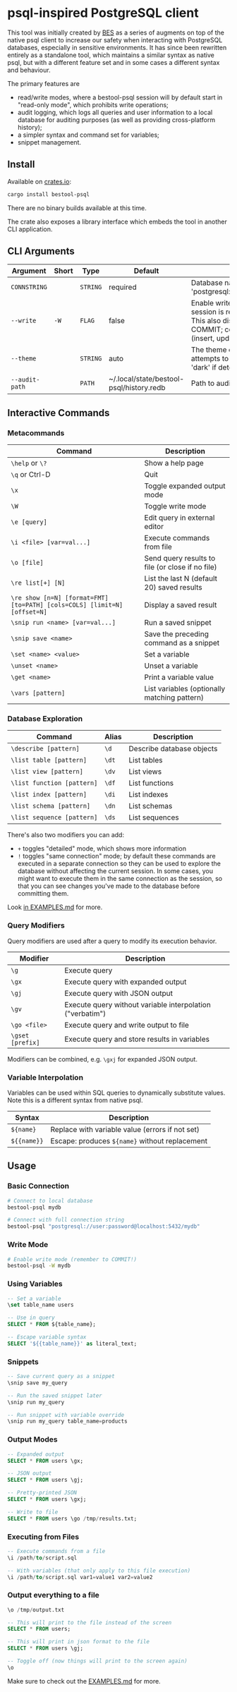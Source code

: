 # psql-inspired PostgreSQL client

This tool was initially created by [BES](https://bes.au) as a series of augments
on top of the native psql client to increase our safety when interacting with
PostgreSQL databases, especially in sensitive environments. It has since been
rewritten entirely as a standalone tool, which maintains a similar syntax as
native psql, but with a different feature set and in some cases a different
syntax and behaviour.

The primary features are
- read/write modes, where a bestool-psql session will by default start in "read-only mode", which prohibits write operations;
- audit logging, which logs all queries and user information to a local database for auditing purposes (as well as providing cross-platform history);
- a simpler syntax and command set for variables;
- snippet management.

## Install

Available on [crates.io](https://crates.io/crates/bestool-psql):

```bash
cargo install bestool-psql
```

There are no binary builds available at this time.

The crate also exposes a library interface which embeds the tool in another CLI application.

## CLI Arguments

| Argument | Short | Type | Default | Description |
|----------|-------|------|---------|-------------|
| `CONNSTRING` | | `STRING` | required | Database name or connection string (e.g., 'mydb' or 'postgresql://user:password@localhost:5432/dbname') |
| `--write` | `-W` | `FLAG` | false | Enable write mode for this session. By default the session is read-only. To enable writes, pass this flag. This also disables autocommit, so you need to issue a COMMIT; command whenever you perform a write (insert, update, etc), as an extra safety measure. |
| `--theme` | | `STRING` | auto | The theme of your terminal (light, dark, or auto). 'auto' attempts to detect terminal background, defaults to 'dark' if detection fails. |
| `--audit-path` | | `PATH` | ~/.local/state/bestool-psql/history.redb | Path to audit database |

## Interactive Commands

### Metacommands

| Command | Description |
|---------|-------------|
| `\help` or `\?` | Show a help page |
| `\q` or Ctrl-D | Quit |
| `\x` | Toggle expanded output mode |
| `\W` | Toggle write mode |
| `\e [query]` | Edit query in external editor |
| `\i <file> [var=val...]` | Execute commands from file |
| `\o [file]` | Send query results to file (or close if no file) |
| `\re list[+] [N]` | List the last N (default 20) saved results |
| `\re show [n=N] [format=FMT] [to=PATH] [cols=COLS] [limit=N] [offset=N]` | Display a saved result |
| `\snip run <name> [var=val...]` | Run a saved snippet |
| `\snip save <name>` | Save the preceding command as a snippet |
| `\set <name> <value>` | Set a variable |
| `\unset <name>` | Unset a variable |
| `\get <name>` | Print a variable value |
| `\vars [pattern]` | List variables (optionally matching pattern) |

### Database Exploration

| Command | Alias | Description |
|---------|-------|-------------|
| `\describe [pattern]` | `\d` | Describe database objects |
| `\list table [pattern]` | `\dt` | List tables |
| `\list view [pattern]` | `\dv` | List views |
| `\list function [pattern]` | `\df` | List functions |
| `\list index [pattern]` | `\di` | List indexes |
| `\list schema [pattern]` | `\dn` | List schemas |
| `\list sequence [pattern]` | `\ds` | List sequences |

There's also two modifiers you can add:
- `+` toggles "detailed" mode, which shows more information
- `!` toggles "same connection" mode; by default these commands are executed
  in a separate connection so they can be used to explore the database without
  affecting the current session. In some cases, you might want to execute them
  in the same connection as the session, so that you can see changes you've
  made to the database before committing them.

Look [in EXAMPLES.md](./EXAMPLES.md#database-exploration) for more.

### Query Modifiers

Query modifiers are used after a query to modify its execution behavior.

| Modifier | Description |
|----------|-------------|
| `\g` | Execute query |
| `\gx` | Execute query with expanded output |
| `\gj` | Execute query with JSON output |
| `\gv` | Execute query without variable interpolation ("verbatim") |
| `\go <file>` | Execute query and write output to file |
| `\gset [prefix]` | Execute query and store results in variables |

Modifiers can be combined, e.g. `\gxj` for expanded JSON output.

### Variable Interpolation

Variables can be used within SQL queries to dynamically substitute values.
Note this is a different syntax from native psql.

| Syntax | Description |
|--------|-------------|
| `${name}` | Replace with variable value (errors if not set) |
| `${{name}}` | Escape: produces `${name}` without replacement |

## Usage

### Basic Connection

```bash
# Connect to local database
bestool-psql mydb

# Connect with full connection string
bestool-psql "postgresql://user:password@localhost:5432/mydb"
```

### Write Mode

```bash
# Enable write mode (remember to COMMIT!)
bestool-psql -W mydb
```

### Using Variables

```sql
-- Set a variable
\set table_name users

-- Use in query
SELECT * FROM ${table_name};

-- Escape variable syntax
SELECT '${{table_name}}' as literal_text;
```

### Snippets

```sql
-- Save current query as a snippet
\snip save my_query

-- Run the saved snippet later
\snip run my_query

-- Run snippet with variable override
\snip run my_query table_name=products
```

### Output Modes

```sql
-- Expanded output
SELECT * FROM users \gx;

-- JSON output
SELECT * FROM users \gj;

-- Pretty-printed JSON
SELECT * FROM users \gxj;

-- Write to file
SELECT * FROM users \go /tmp/results.txt;
```

### Executing from Files

```sql
-- Execute commands from a file
\i /path/to/script.sql

-- With variables (that only apply to this file execution)
\i /path/to/script.sql var1=value1 var2=value2
```

### Output everything to a file

```sql
\o /tmp/output.txt

-- This will print to the file instead of the screen
SELECT * FROM users;

-- This will print in json format to the file
SELECT * FROM users \gj;

-- Toggle off (now things will print to the screen again)
\o
```

Make sure to check out the [EXAMPLES.md](./EXAMPLES.md) for more.
